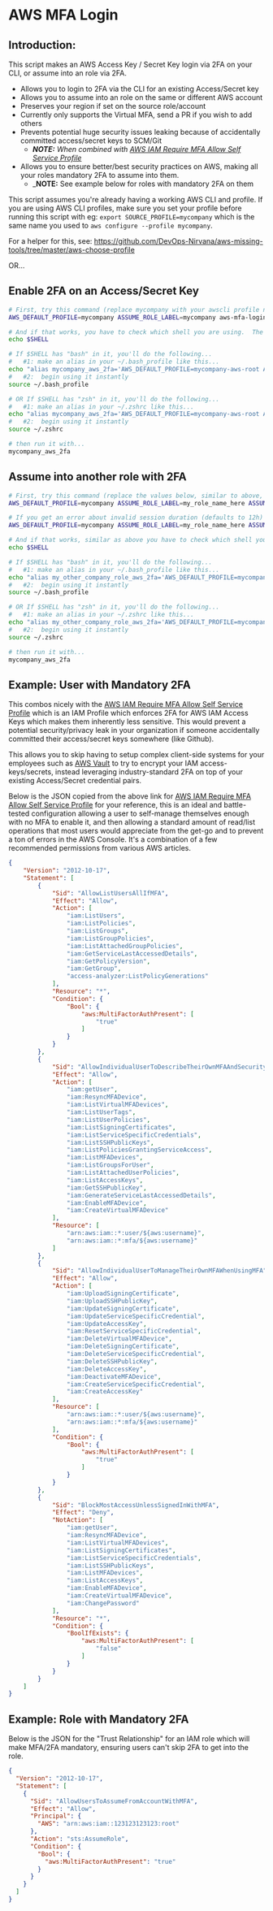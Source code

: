 # AWS MFA Login

## Introduction:
This script makes an AWS Access Key / Secret Key login via 2FA on your CLI, or assume into an role via 2FA.

* Allows you to login to 2FA via the CLI for an existing Access/Secret key
* Allows you to assume into an role on the same or different AWS account
* Preserves your region if set on the source role/account
* Currently only supports the Virtual MFA, send a PR if you wish to add others
* Prevents potential huge security issues leaking because of accidentally committed access/secret keys to SCM/Git
  * _**NOTE:** When combined with [AWS IAM Require MFA Allow Self Service Profile](../aws-iam-require-mfa-allow-self-service/)_
* Allows you to ensure better/best security practices on AWS, making all your roles mandatory 2FA to assume into them.
  * _**NOTE:** See example below for roles with mandatory 2FA on them

This script assumes you're already having a working AWS CLI and profile.  If you are using AWS CLI profiles, make sure you set your profile before running this script with eg: `export SOURCE_PROFILE=mycompany` which is the same name you used to `aws configure --profile mycompany`.

For a helper for this, see: https://github.com/DevOps-Nirvana/aws-missing-tools/tree/master/aws-choose-profile

OR...

## Enable 2FA on an Access/Secret Key

```bash
# First, try this command (replace mycompany with your awscli profile name and the name of your aws account alias or company name)
AWS_DEFAULT_PROFILE=mycompany ASSUME_ROLE_LABEL=mycompany aws-mfa-login

# And if that works, you have to check which shell you are using.  The default since recently on OS-X is (annoyingly) zsh, so we'll have instructions for zsh/bash
echo $SHELL

# If $SHELL has "bash" in it, you'll do the following...
#   #1: make an alias in your ~/.bash_profile like this...
echo "alias mycompany_aws_2fa='AWS_DEFAULT_PROFILE=mycompany-aws-root ASSUME_ROLE_LABEL=mycompany aws-mfa-login'" >> ~/.bash_profile
#   #2:  begin using it instantly
source ~/.bash_profile

# OR If $SHELL has "zsh" in it, you'll do the following...
#   #1: make an alias in your ~/.zshrc like this...
echo "alias mycompany_aws_2fa='AWS_DEFAULT_PROFILE=mycompany-aws-root ASSUME_ROLE_LABEL=mycompany aws-mfa-login'" >> ~/.zshrc
#   #2:  begin using it instantly
source ~/.zshrc

# then run it with...
mycompany_aws_2fa
```

## Assume into another role with 2FA

```bash
# First, try this command (replace the values below, similar to above, but add the ASSUME_ROLE_ARN with the ARN you want to assume)
AWS_DEFAULT_PROFILE=mycompany ASSUME_ROLE_LABEL=my_role_name_here ASSUME_ROLE_ARN=arn:aws:iam::1231231234:role/role_name_here aws-mfa-login

# If you get an error about invalid session duration (defaults to 12h) lower it to 1h (3600 seconds) with the following...
AWS_DEFAULT_PROFILE=mycompany ASSUME_ROLE_LABEL=my_role_name_here ASSUME_ROLE_ARN=arn:aws:iam::1231231234:role/role_name_here SESSION_DURATION=3600 aws-mfa-login

# And if that works, similar as above you have to check which shell you are using.  The default since recently on OS-X is (annoyingly) zsh, so we'll have instructions for zsh/bash
echo $SHELL

# If $SHELL has "bash" in it, you'll do the following...
#   #1: make an alias in your ~/.bash_profile like this...
echo "alias my_other_company_role_aws_2fa='AWS_DEFAULT_PROFILE=mycompany ASSUME_ROLE_LABEL=my_role_name_here ASSUME_ROLE_ARN=arn:aws:iam::1231231234:role/role_name_here aws-mfa-login'" >> ~/.bash_profile
#   #2:  begin using it instantly
source ~/.bash_profile

# OR If $SHELL has "zsh" in it, you'll do the following...
#   #1: make an alias in your ~/.zshrc like this...
echo "alias my_other_company_role_aws_2fa='AWS_DEFAULT_PROFILE=mycompany ASSUME_ROLE_LABEL=my_role_name_here ASSUME_ROLE_ARN=arn:aws:iam::1231231234:role/role_name_here aws-mfa-login'" >> ~/.zshrc
#   #2:  begin using it instantly
source ~/.zshrc

# then run it with...
mycompany_aws_2fa
```

## Example: User with Mandatory 2FA

This combos nicely with the [AWS IAM Require MFA Allow Self Service Profile](../aws-iam-require-mfa-allow-self-service/) which is an IAM Profile which enforces 2FA for AWS IAM Access Keys which makes them inherently less sensitive.  This would prevent a potential security/privacy leak in your organization if someone accidentally committed their access/secret keys somewhere (like Github).

This allows you to skip having to setup complex client-side systems for your employees such as [AWS Vault](https://github.com/99designs/aws-vault) to try to encrypt your IAM access-keys/secrets, instead leveraging industry-standard 2FA on top of your existing Access/Secret credential pairs.

Below is the JSON copied from the above link for [AWS IAM Require MFA Allow Self Service Profile](../aws-iam-require-mfa-allow-self-service/) for your reference, this is an ideal and battle-tested configuration allowing a user to self-manage themselves enough with no MFA to enable it, and then allowing a standard amount of read/list operations that most users would appreciate from the get-go and to prevent a ton of errors in the AWS Console.  It's a combination of a few recommended permissions from various AWS articles.

```json
{
    "Version": "2012-10-17",
    "Statement": [
        {
            "Sid": "AllowListUsersAllIfMFA",
            "Effect": "Allow",
            "Action": [
                "iam:ListUsers",
                "iam:ListPolicies",
                "iam:ListGroups",
                "iam:ListGroupPolicies",
                "iam:ListAttachedGroupPolicies",
                "iam:GetServiceLastAccessedDetails",
                "iam:GetPolicyVersion",
                "iam:GetGroup",
                "access-analyzer:ListPolicyGenerations"
            ],
            "Resource": "*",
            "Condition": {
                "Bool": {
                    "aws:MultiFactorAuthPresent": [
                        "true"
                    ]
                }
            }
        },
        {
            "Sid": "AllowIndividualUserToDescribeTheirOwnMFAAndSecurityObjects",
            "Effect": "Allow",
            "Action": [
                "iam:getUser",
                "iam:ResyncMFADevice",
                "iam:ListVirtualMFADevices",
                "iam:ListUserTags",
                "iam:ListUserPolicies",
                "iam:ListSigningCertificates",
                "iam:ListServiceSpecificCredentials",
                "iam:ListSSHPublicKeys",
                "iam:ListPoliciesGrantingServiceAccess",
                "iam:ListMFADevices",
                "iam:ListGroupsForUser",
                "iam:ListAttachedUserPolicies",
                "iam:ListAccessKeys",
                "iam:GetSSHPublicKey",
                "iam:GenerateServiceLastAccessedDetails",
                "iam:EnableMFADevice",
                "iam:CreateVirtualMFADevice"
            ],
            "Resource": [
                "arn:aws:iam::*:user/${aws:username}",
                "arn:aws:iam::*:mfa/${aws:username}"
            ]
        },
        {
            "Sid": "AllowIndividualUserToManageTheirOwnMFAWhenUsingMFA",
            "Effect": "Allow",
            "Action": [
                "iam:UploadSigningCertificate",
                "iam:UploadSSHPublicKey",
                "iam:UpdateSigningCertificate",
                "iam:UpdateServiceSpecificCredential",
                "iam:UpdateAccessKey",
                "iam:ResetServiceSpecificCredential",
                "iam:DeleteVirtualMFADevice",
                "iam:DeleteSigningCertificate",
                "iam:DeleteServiceSpecificCredential",
                "iam:DeleteSSHPublicKey",
                "iam:DeleteAccessKey",
                "iam:DeactivateMFADevice",
                "iam:CreateServiceSpecificCredential",
                "iam:CreateAccessKey"
            ],
            "Resource": [
                "arn:aws:iam::*:user/${aws:username}",
                "arn:aws:iam::*:mfa/${aws:username}"
            ],
            "Condition": {
                "Bool": {
                    "aws:MultiFactorAuthPresent": [
                        "true"
                    ]
                }
            }
        },
        {
            "Sid": "BlockMostAccessUnlessSignedInWithMFA",
            "Effect": "Deny",
            "NotAction": [
                "iam:getUser",
                "iam:ResyncMFADevice",
                "iam:ListVirtualMFADevices",
                "iam:ListSigningCertificates",
                "iam:ListServiceSpecificCredentials",
                "iam:ListSSHPublicKeys",
                "iam:ListMFADevices",
                "iam:ListAccessKeys",
                "iam:EnableMFADevice",
                "iam:CreateVirtualMFADevice",
                "iam:ChangePassword"
            ],
            "Resource": "*",
            "Condition": {
                "BoolIfExists": {
                    "aws:MultiFactorAuthPresent": [
                        "false"
                    ]
                }
            }
        }
    ]
}
```


## Example: Role with Mandatory 2FA

Below is the JSON for the "Trust Relationship" for an IAM role which will make MFA/2FA mandatory, ensuring users can't skip 2FA to get into the role.

```json
{
  "Version": "2012-10-17",
  "Statement": [
    {
      "Sid": "AllowUsersToAssumeFromAccountWithMFA",
      "Effect": "Allow",
      "Principal": {
        "AWS": "arn:aws:iam::123123123123:root"
      },
      "Action": "sts:AssumeRole",
      "Condition": {
        "Bool": {
          "aws:MultiFactorAuthPresent": "true"
        }
      }
    }
  ]
}
```
